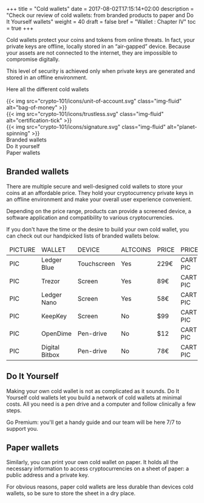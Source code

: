 +++
title = "Cold wallets"
date = 2017-08-02T17:15:14+02:00
description = "Check our review of cold wallets: from branded products to paper and Do It Yourself wallets"
weight = 40
draft = false
bref = "Wallet : Chapter IV"
toc = true
+++

Cold wallets protect your coins and tokens from online threats. In fact, your private keys are offline, locally stored in an “air-gapped” device. Because your assets are not connected to the internet, they are impossible to compromise digitally.

This level of security is achieved only when private keys are generated and stored in an offline environment.

Here all the different cold wallets


<div class="container">
  <div class="row">
    <div class="col">
     {{< img src="crypto-101/icons/unit-of-account.svg" class="img-fluid" alt="bag-of-money" >}}
    </div>
    <div class="col">
      {{< img src="crypto-101/icons/trustless.svg" class="img-fluid" alt="certification-tick" >}}
    </div>
    <div class="col">
      {{< img src="crypto-101/icons/signature.svg" class="img-fluid" alt="planet-spinning" >}}
    </div>
  </div>
   <div class="row">
    <div class="col">
      Branded wallets
    </div>
    <div class="col">
      Do it yourself
    </div>
    <div class="col">
      Paper wallets
    </div>
  </div>
</div>




## Branded wallets
There are multiple secure and well-designed cold wallets to store your coins at an affordable price. 
They hold your cryptocurrency private keys in an offline environment and make your overall user experience convenient.

Depending on the price range, products can provide a screened device, a software application and compatibility to various cryptocurrencies.

If you don't have the time or the desire to build your own cold wallet, you can check out our handpicked lists of branded wallets below.

<table class="table table-sm table-striped">
    <thead>
        <tr class="text-center font-weight-bold">
            <td>PICTURE</td>
            <td>WALLET</td>
            <td>DEVICE</td>
            <td>ALTCOINS</td>
            <td>PRICE</td>
            <td>PRICE</td>
        </tr>
    </thead>
    <tbody>
        <tr>
            <td>PIC</td>
            <td>Ledger Blue</td>
            <td>Touchscreen</td>
            <td>Yes</td>
            <td>229€</td>
            <td>CART PIC</td>
        </tr>
        <tr>
            <td>PIC</td>
            <td>Trezor</td>
            <td>Screen</td>
            <td>Yes</td>
            <td>89€</td>
            <td>CART PIC</td>
        </tr>
        <tr>
            <td>PIC</td>
            <td>Ledger Nano</td>
            <td>Screen</td>
            <td>Yes</td>
            <td>58€</td>
            <td>CART PIC</td>
        </tr>
         <tr>
            <td>PIC</td>
            <td>KeepKey</td>
            <td>Screen</td>
            <td>No</td>
            <td>$99</td>
            <td>CART PIC</td>
        </tr>
        <tr>
            <td>PIC</td>
            <td>OpenDime</td>
            <td>Pen-drive</td>
            <td>No</td>
            <td>$12</td>
            <td>CART PIC</td>
        </tr>
         <tr>
            <td>PIC</td>
            <td>Digital Bitbox</td>
            <td>Pen-drive</td>
            <td>No</td>
            <td>78€</td>
            <td>CART PIC</td>
        </tr>
    </tbody>
</table>




## Do It Yourself

Making your own cold wallet is not as complicated as it sounds. Do It Yourself cold wallets let you build a network of cold wallets at minimal costs. All you need is a pen drive and a computer and follow clinically a few steps. 

Go Premium: you'll get a handy guide and our team will be here 7/7 to support you.



## Paper wallets

Similarly, you can print your own cold wallet on paper. It holds all the necessary information to access cryptocurrencies on a sheet of paper: a public address and a private key.

For obvious reasons, paper cold wallets are less durable than devices cold wallets, so be sure to store the sheet in a dry place.



